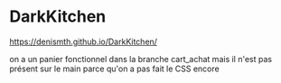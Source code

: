 # DarkKitchen

https://denismth.github.io/DarkKitchen/

on a un panier fonctionnel dans la branche cart_achat mais il n'est pas présent sur le main parce qu'on a pas fait le CSS encore
